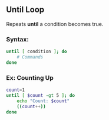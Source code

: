 ## Until Loop

Repeats **until** a condition becomes true.

### **Syntax:**

```bash
until [ condition ]; do
    # Commands
done
```

### Ex: Counting Up

```bash
count=1
until [ $count -gt 5 ]; do
    echo "Count: $count"
    ((count++))
done
```
